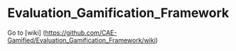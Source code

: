 # Evaluation_Gamification_Framework
Go to [wiki] (https://github.com/CAE-Gamified/Evaluation_Gamification_Framework/wiki)
